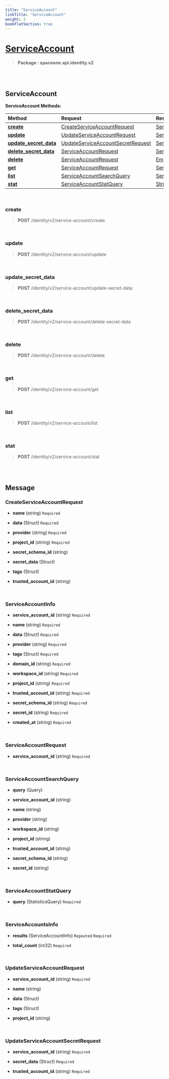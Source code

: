 ```yaml
---
title: "ServiceAccount"
linkTitle: "ServiceAccount"
weight: 3
bookFlatSection: true
---
```

# [ServiceAccount](#ServiceAccount)



>  **Package : spaceone.api.identity.v2**

<br>
<br>

## ServiceAccount





**ServiceAccount Methods:**


| Method | Request | Response |
| :----- | :-------- | :-------- |
| [**create**](./ServiceAccount#create) | [CreateServiceAccountRequest](ServiceAccount#createserviceaccountrequest) | [ServiceAccountInfo](ServiceAccount#serviceaccountinfo) |
| [**update**](./ServiceAccount#update) | [UpdateServiceAccountRequest](ServiceAccount#updateserviceaccountrequest) | [ServiceAccountInfo](ServiceAccount#serviceaccountinfo) |
| [**update_secret_data**](./ServiceAccount#update_secret_data) | [UpdateServiceAccountSecretRequest](ServiceAccount#updateserviceaccountsecretrequest) | [ServiceAccountInfo](ServiceAccount#serviceaccountinfo) |
| [**delete_secret_data**](./ServiceAccount#delete_secret_data) | [ServiceAccountRequest](ServiceAccount#serviceaccountrequest) | [ServiceAccountInfo](ServiceAccount#serviceaccountinfo) |
| [**delete**](./ServiceAccount#delete) | [ServiceAccountRequest](ServiceAccount#serviceaccountrequest) | [Empty](ServiceAccount#empty) |
| [**get**](./ServiceAccount#get) | [ServiceAccountRequest](ServiceAccount#serviceaccountrequest) | [ServiceAccountInfo](ServiceAccount#serviceaccountinfo) |
| [**list**](./ServiceAccount#list) | [ServiceAccountSearchQuery](ServiceAccount#serviceaccountsearchquery) | [ServiceAccountsInfo](ServiceAccount#serviceaccountsinfo) |
| [**stat**](./ServiceAccount#stat) | [ServiceAccountStatQuery](ServiceAccount#serviceaccountstatquery) | [Struct](ServiceAccount#struct) |



    
<br>

### create





> **POST** /identity/v2/service-account/create
>






    
<br>

### update





> **POST** /identity/v2/service-account/update
>






    
<br>

### update_secret_data





> **POST** /identity/v2/service-account/update-secret-data
>






    
<br>

### delete_secret_data





> **POST** /identity/v2/service-account/delete-secret-data
>






    
<br>

### delete





> **POST** /identity/v2/service-account/delete
>






    
<br>

### get





> **POST** /identity/v2/service-account/get
>






    
<br>

### list





> **POST** /identity/v2/service-account/list
>






    
<br>

### stat





> **POST** /identity/v2/service-account/stat
>






    


<br>
<br>

## Message



### CreateServiceAccountRequest
* **name** (string)   `Required` 

    
* **data** (Struct)   `Required` 

    
* **provider** (string)   `Required` 

    
* **project_id** (string)   `Required` 

    
* **secret_schema_id** (string)  

    
* **secret_data** (Struct)  

    
* **tags** (Struct)  

    
* **trusted_account_id** (string)  

    <br>

### ServiceAccountInfo
* **service_account_id** (string)   `Required` 

    
* **name** (string)   `Required` 

    
* **data** (Struct)   `Required` 

    
* **provider** (string)   `Required` 

    
* **tags** (Struct)   `Required` 

    
* **domain_id** (string)   `Required` 

    
* **workspace_id** (string)   `Required` 

    
* **project_id** (string)   `Required` 

    
* **trusted_account_id** (string)   `Required` 

    
* **secret_schema_id** (string)   `Required` 

    
* **secret_id** (string)   `Required` 

    
* **created_at** (string)   `Required` 

    <br>

### ServiceAccountRequest
* **service_account_id** (string)   `Required` 

    <br>

### ServiceAccountSearchQuery
* **query** (Query)  

    
* **service_account_id** (string)  

    
* **name** (string)  

    
* **provider** (string)  

    
* **workspace_id** (string)  

    
* **project_id** (string)  

    
* **trusted_account_id** (string)  

    
* **secret_schema_id** (string)  

    
* **secret_id** (string)  

    <br>

### ServiceAccountStatQuery
* **query** (StatisticsQuery)   `Required` 

    <br>

### ServiceAccountsInfo
* **results** (ServiceAccountInfo)  `Repeated`    `Required` 

    
* **total_count** (int32)   `Required` 

    <br>

### UpdateServiceAccountRequest
* **service_account_id** (string)   `Required` 

    
* **name** (string)  

    
* **data** (Struct)  

    
* **tags** (Struct)  

    
* **project_id** (string)  

    <br>

### UpdateServiceAccountSecretRequest
* **service_account_id** (string)   `Required` 

    
* **secret_data** (Struct)   `Required` 

    
* **trusted_account_id** (string)   `Required` 

    <br>
